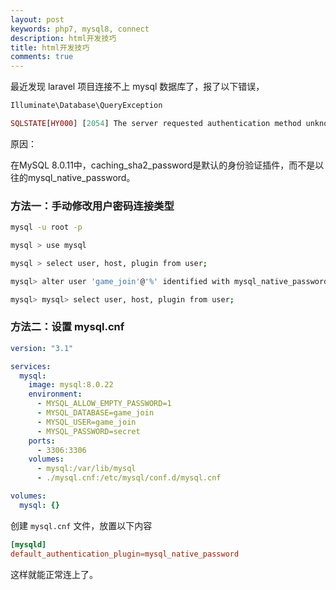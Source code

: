```yaml
---
layout: post
keywords: php7, mysql8, connect
description: html开发技巧
title: html开发技巧
comments: true
---
```


最近发现 laravel 项目连接不上 mysql 数据库了，报了以下错误，

```php
Illuminate\Database\QueryException

SQLSTATE[HY000] [2054] The server requested authentication method unknown to the client (SQL: select * from information_schema.tables where table_schema = game_join and table_name = migrations and table_type = 'BASE TABLE')
```

原因：

在MySQL 8.0.11中，caching_sha2_password是默认的身份验证插件，而不是以往的mysql_native_password。

### 方法一：手动修改用户密码连接类型

```sh
mysql -u root -p

mysql > use mysql

mysql > select user, host, plugin from user;

mysql> alter user 'game_join'@'%' identified with mysql_native_password by 'secret';

mysql> mysql> select user, host, plugin from user;
```

### 方法二：设置 mysql.cnf

```yml
version: "3.1"

services:
  mysql:
    image: mysql:8.0.22
    environment:
      - MYSQL_ALLOW_EMPTY_PASSWORD=1
      - MYSQL_DATABASE=game_join
      - MYSQL_USER=game_join
      - MYSQL_PASSWORD=secret
    ports:
      - 3306:3306
    volumes:
      - mysql:/var/lib/mysql
      - ./mysql.cnf:/etc/mysql/conf.d/mysql.cnf

volumes:
  mysql: {}
```

创建 `mysql.cnf` 文件，放置以下内容

```cnf
[mysqld]
default_authentication_plugin=mysql_native_password
```

这样就能正常连上了。

